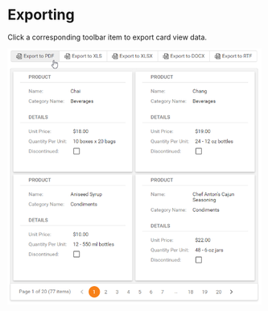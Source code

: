 # Exporting

Click a corresponding toolbar item to export card view data. 

![EUD_CardView_Exporting](../../../images/card-view-exporting.png)
